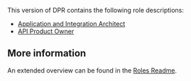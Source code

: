 
This version of DPR contains the following role descriptions:

* [Application and Integration Architect](DPR-ApplicationArchitectRole.md)
* [API Product Owner](SDPR-APIProductOwner.md)

## More information

An extended overview can be found in the [Roles Readme](readme-gp.md).